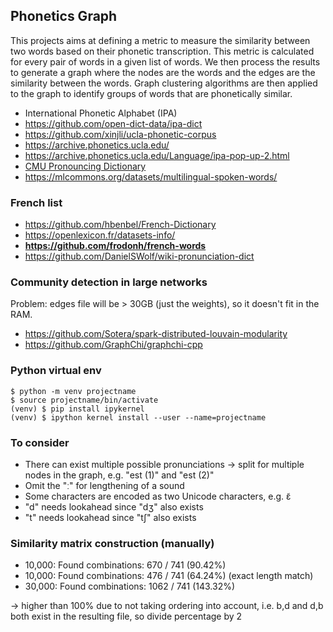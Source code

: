 ## Phonetics Graph

This projects aims at defining a metric to measure the similarity between two words based on their phonetic transcription. This metric is calculated for every pair of words in a given list of words. We then process the results to generate a graph where the nodes are the words and the edges are the similarity between the words. Graph clustering algorithms are then applied to the graph to identify groups of words that are phonetically similar.

- International Phonetic Alphabet (IPA)
- https://github.com/open-dict-data/ipa-dict
- https://github.com/xinjli/ucla-phonetic-corpus
- https://archive.phonetics.ucla.edu/
- https://archive.phonetics.ucla.edu/Language/ipa-pop-up-2.html
- [CMU Pronouncing Dictionary](http://www.speech.cs.cmu.edu/cgi-bin/cmudict)
- https://mlcommons.org/datasets/multilingual-spoken-words/

### French list
- https://github.com/hbenbel/French-Dictionary
- https://openlexicon.fr/datasets-info/
- **https://github.com/frodonh/french-words**
- https://github.com/DanielSWolf/wiki-pronunciation-dict


### Community detection in large networks

Problem: edges file will be > 30GB (just the weights), so it doesn't fit in the RAM.

- https://github.com/Sotera/spark-distributed-louvain-modularity
- https://github.com/GraphChi/graphchi-cpp


### Python virtual env

```
$ python -m venv projectname
$ source projectname/bin/activate
(venv) $ pip install ipykernel
(venv) $ ipython kernel install --user --name=projectname
```


### To consider

- There can exist multiple possible pronunciations -> split for multiple nodes in the graph, e.g. "est (1)" and "est (2)"
- Omit the "ː" for lengthening of a sound
- Some characters are encoded as two Unicode characters, e.g. ɛ̃
- "d" needs lookahead since "dʒ" also exists
- "t" needs lookahead since "tʃ" also exists


### Similarity matrix construction (manually)

- 10,000: Found combinations: 670 / 741 (90.42%)
- 10,000: Found combinations: 476 / 741 (64.24%) (exact length match)
- 30,000: Found combinations: 1062 / 741 (143.32%)

-> higher than 100% due to not taking ordering into account, i.e.
b,d and d,b both exist in the resulting file, so divide percentage by 2
